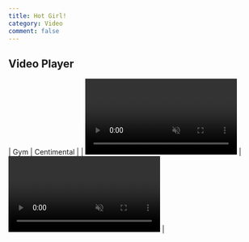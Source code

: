 ```yaml
---
title: Hot Girl!
category: Video
comment: false
---
```


## Video Player
| Gym  | Centimental |
| <video width="300" preload="none" autoplay="" muted="" loop="" playsinline="" webkit-playsinline="">
  <source src="//cloud.video.alibaba.com/play/u/2153292369/p/1/e/6/t/1/d/hd/234422154401.mp4"></video>  | <video width="300" preload="none" autoplay="" muted="" loop="" playsinline="" webkit-playsinline=""><source src="{{site.url}}{{site.baseurl}}/src/assets/img/h264.mp4"></video> |
